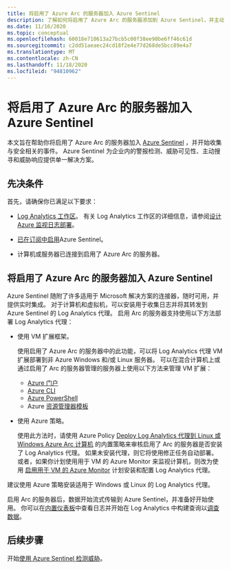 ```yaml
---
title: 将启用了 Azure Arc 的服务器加入 Azure Sentinel
description: 了解如何将启用了 Azure Arc 的服务器添加到 Azure Sentinel，并主动监视其安全状态。
ms.date: 11/16/2020
ms.topic: conceptual
ms.openlocfilehash: 60018e710613a27bcb5c00f38ee90be6ff46c61d
ms.sourcegitcommit: c2dd51aeaec24cd18f2e4e77d268de5bcc89e4a7
ms.translationtype: MT
ms.contentlocale: zh-CN
ms.lasthandoff: 11/18/2020
ms.locfileid: "94810962"
---
```

# <a name="onboard-azure-arc-enabled-servers-to-azure-sentinel"></a>将启用了 Azure Arc 的服务器加入 Azure Sentinel

本文旨在帮助你将启用了 Azure Arc 的服务器加入 [Azure Sentinel](../../sentinel/overview.md) ，并开始收集与安全相关的事件。 Azure Sentinel 为企业内的警报检测、威胁可见性、主动搜寻和威胁响应提供单一解决方案。

## <a name="prerequisites"></a>先决条件

首先，请确保你已满足以下要求：

- [Log Analytics 工作区](../../azure-monitor/platform/data-platform-logs.md)。 有关 Log Analytics 工作区的详细信息，请参阅[设计 Azure 监视日志部署](../../azure-monitor/platform/design-logs-deployment.md)。

- [已在订阅中启用](../../sentinel/quickstart-onboard.md)Azure Sentinel。

- 计算机或服务器已连接到启用了 Azure Arc 的服务器。

## <a name="onboard-azure-arc-enabled-servers-to-azure-sentinel"></a>将启用了 Azure Arc 的服务器加入 Azure Sentinel

Azure Sentinel 随附了许多适用于 Microsoft 解决方案的连接器，随时可用，并提供实时集成。 对于计算机和虚拟机，可以安装用于收集日志并将其转发到 Azure Sentinel 的 Log Analytics 代理。 启用 Arc 的服务器支持使用以下方法部署 Log Analytics 代理：

- 使用 VM 扩展框架。

    使用启用了 Azure Arc 的服务器中的此功能，可以将 Log Analytics 代理 VM 扩展部署到非 Azure Windows 和/或 Linux 服务器。 可以在混合计算机上或通过启用了 Arc 的服务器管理的服务器上使用以下方法来管理 VM 扩展：

    - [Azure 门户](manage-vm-extensions-portal.md)
    - [Azure CLI](manage-vm-extensions-cli.md)
    - [Azure PowerShell](manage-vm-extensions-powershell.md)
    - Azure [资源管理器模板](manage-vm-extensions-template.md)

- 使用 Azure 策略。

    使用此方法时，请使用 Azure Policy [Deploy Log Analytics 代理到 Linux 或 Windows Azure Arc 计算机](../../governance/policy/samples/built-in-policies.md#monitoring) 的内置策略来审核启用了 Arc 的服务器是否安装了 Log Analytics 代理。 如果未安装代理，则它将使用修正任务自动部署。 或者，如果你计划使用用于 VM 的 Azure Monitor 来监视计算机，则改为使用 [启用用于 VM 的 Azure Monitor](../../governance/policy/samples/built-in-initiatives.md#monitoring) 计划安装和配置 Log Analytics 代理。

建议使用 Azure 策略安装适用于 Windows 或 Linux 的 Log Analytics 代理。

启用 Arc 的服务器后，数据开始流式传输到 Azure Sentinel，并准备好开始使用。 你可以在[内置仪表板](../../sentinel/quickstart-get-visibility.md)中查看日志并开始在 Log Analytics 中构建查询以[调查数据](../../sentinel/tutorial-investigate-cases.md)。

## <a name="next-steps"></a>后续步骤

开始[使用 Azure Sentinel 检测威胁](../../sentinel/tutorial-detect-threats-built-in.md)。